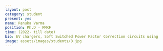 ```yaml
---
layout: post
category: student
present: yes
name: Renuka Varma
position: Ph.D - PMRF
time: (2022- till date)
bio: EV chargers, Soft Switched Power Factor Correction circuits using GaN devices
image: assets/images/students/8.jpg
---
```

